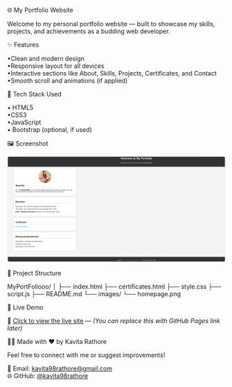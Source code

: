 🌐 My Portfolio Website

Welcome to my personal portfolio website — built to showcase my skills, projects, and achievements as a budding web developer.

✨ Features

 •Clean and modern design  
 •Responsive layout for all devices  
 •Interactive sections like About, Skills, Projects, Certificates, and Contact  
 •Smooth scroll and animations (if applied)  


🔧 Tech Stack Used

 • HTML5  
 •CSS3  
 •JavaScript  
 • Bootstrap (optional, if used)  

🖼️ Screenshot

![Homepage Screenshot](images/homepage.png)


📂 Project Structure

MyPortFoliooo/
│
├── index.html
├── certificates.html
├── style.css
├── script.js
├── README.md
└── images/
└── homepage.png


🚀 Live Demo

 🔗 [Click to view the live site](#) — _(You can replace this with GitHub Pages link later)_


🙋‍♀️ Made with ❤️ by Kavita Rathore

   Feel free to connect with me or suggest improvements!

  📩 Email: kavita98rathore@gmail.com  
  🌐 GitHub: [@kavita98rathore](https://github.com/kavita98rathore)

